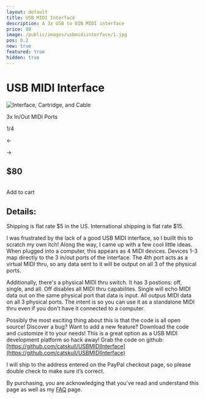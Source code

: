 ```yaml
---
layout: default
title: USB MIDI Interface
description: A 3x USB to DIN MIDI interface
price: 80
image: /public/images/usbmidiinterface/1.jpg
pos: 0.2
new: true
featured: true
hidden: true
---
```

# USB MIDI Interface

<div class="gallery">
	<img src="{{ site.baseurl }}public/images/usbmidiinterface/1.jpg" alt="Interface, Cartridge, and Cable" id="gallery_image" onclick="cycle(1); return false;">
	<p id="gallery_subtitle">3x In/Out MIDI Ports</p>
	<p id="gallery_pos_text">1/4</p>
	<div id="gallery_nav">
		<p id="gallery_nav_left" onclick="cycle(0); return false;">←</p>
		<p id="gallery_nav_right" onclick="cycle(1); return false;">→</p>
	</div>
</div>

## $80

<table>
  <form id="paypal" target="paypal" action="https://www.paypal.com/cgi-bin/webscr" method="post">
  <input type="hidden" name="cmd" value="_s-xclick">
  <input type="hidden" name="hosted_button_id" value="9X4WCX3GBFJ8Y">
  <input type="hidden" name="currency_code" value="USD">
  </form>
</table>

<div class="addToCart noselect" onclick="addToCart()">
  Add to cart
</div>

## Details:

Shipping is flat rate $5 in the US. International shipping is flat rate $15.

I was frustrated by the lack of a good USB MIDI interface, so I buillt this to scratch my own itch! Along the way, I came up with a few cool little ideas. When plugged into a computer, this appears as 4 MIDI devices. Devices 1-3 map directly to the 3 in/out ports of the interface. The 4th port acts as a virtual MIDI thru, so any data sent to it will be output on all 3 of the physical ports.

Additionally, there's a physical MIDI thru switch. It has 3 postions: off, single, and all. Off disables all MIDI thru capabilites. Single will echo MIDI data out on the same physical port that data is input. All outpus MIDI data on all 3 physical ports. The intent is so you can use it as a standalone MIDI thru even if you don't have it connected to a computer.

Possibly the most exciting thing about this is that the code is all open source! Discover a bug? Want to add a new feature? Download the code and customize it to your needs! This is a great option as a USB MIDI development platform so hack away! Grab the code on github: [https://github.com/catskull/USBMIDIInterface](https://github.com/catskull/USBMIDIInterface)

I will ship to the address entered on the PayPal checkout page, so please double check to make sure it’s correct.

By purchasing, you are acknowledging that you've read and understand this page as well as my [FAQ](/faq) page.

<script src="{{ site.baseurl }}public/js/usbmidiinterfacegallery.js"></script>
